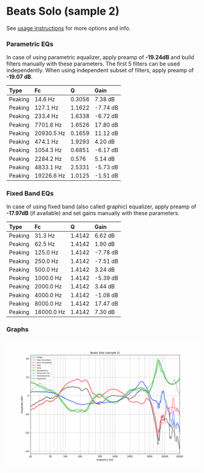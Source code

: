 # Beats Solo (sample 2)
See [usage instructions](https://github.com/jaakkopasanen/AutoEq#usage) for more options and info.

### Parametric EQs
In case of using parametric equalizer, apply preamp of **-19.24dB** and build filters manually
with these parameters. The first 5 filters can be used independently.
When using independent subset of filters, apply preamp of **-19.07 dB**.

| Type    | Fc         |      Q | Gain     |
|:--------|:-----------|:-------|:---------|
| Peaking | 14.6 Hz    | 0.3056 | 7.38 dB  |
| Peaking | 127.1 Hz   | 1.1622 | -7.74 dB |
| Peaking | 233.4 Hz   | 1.6338 | -6.72 dB |
| Peaking | 7701.6 Hz  | 1.6526 | 17.80 dB |
| Peaking | 20930.5 Hz | 0.1659 | 11.12 dB |
| Peaking | 474.1 Hz   | 1.9293 | 4.20 dB  |
| Peaking | 1054.3 Hz  | 0.6851 | -6.17 dB |
| Peaking | 2284.2 Hz  | 0.576  | 5.14 dB  |
| Peaking | 4833.1 Hz  | 2.5331 | -5.73 dB |
| Peaking | 19226.6 Hz | 1.0125 | -1.51 dB |

### Fixed Band EQs
In case of using fixed band (also called graphic) equalizer, apply preamp of **-17.97dB**
(if available) and set gains manually with these parameters.

| Type    | Fc         |      Q | Gain     |
|:--------|:-----------|:-------|:---------|
| Peaking | 31.3 Hz    | 1.4142 | 6.62 dB  |
| Peaking | 62.5 Hz    | 1.4142 | 1.90 dB  |
| Peaking | 125.0 Hz   | 1.4142 | -7.78 dB |
| Peaking | 250.0 Hz   | 1.4142 | -7.51 dB |
| Peaking | 500.0 Hz   | 1.4142 | 3.24 dB  |
| Peaking | 1000.0 Hz  | 1.4142 | -5.39 dB |
| Peaking | 2000.0 Hz  | 1.4142 | 3.44 dB  |
| Peaking | 4000.0 Hz  | 1.4142 | -1.08 dB |
| Peaking | 8000.0 Hz  | 1.4142 | 17.47 dB |
| Peaking | 16000.0 Hz | 1.4142 | 7.30 dB  |

### Graphs
![](./Beats%20Solo%20(sample%202).png)